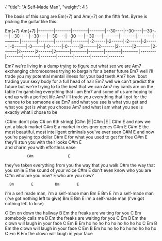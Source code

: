 {
  "title": "A Self-Made Man",
  "weight": 4
}

The basis of this song are Em(+7) and Am(+7) on the fifth fret.
Byrne is picking the guitar like this:

Em(+7)                               Am(+7)
|--------|--------|--------|--------|--30----|--30----|--30----|--30----
|--30----|--30----|--30----|--30----|--------|--------|--------|--------
|--------|--------|--------|--------|-2------|-2------|-2------|-2------
|-0------|-0------|-0------|-0------|2-------|2-------|2-------|2-------
|2-------|2-------|2-------|2-------|--------|--------|--------|--------
|--------|--------|--------|--------|--------|--------|--------|--------


Em7
we're living in a dump
trying to figure out what sex we are
Am7
exchanging chromosomes
trying to bargain for a better future
          Em7
well i'll trade you my potential mental illness
for your bad teeth
Am7
how 'bout trading your sexy body for a full head of hair
        Em7
well we can't predict the future
but we're trying to to the best that we can
Am7
my cards are on the table i'm gambling everything that i am
Em7
and some of us are hoping
to end up with a perfect life
Am7
i'll trade you everything that i got
for the chance to be someone else
Em7
and what you see is what you get
and what you get is what you choose
Am7
and what i am
what you see
is exactly what i chose to be


(C#m: don't play C# on 6th string)
|C#m   |E   |C#m   |E   |
C#m              E
and now we got a black market
   C#m               E
a market in designer genes
C#m                 E                C#m                   E
the most beautiful, most intelligent criminals you've ever seen
    C#M               E
and now you're paying top dollar
    C#m                      E
for what you used to get for free
        C#m                       E
they'll stun you with their looks
    C#m                       E  
and charm you with effortless ease

              C#m                E
they've taken everything from you
the way that you walk
C#m
the way that you smile
    E
the sound of your voice
           C#m  E
don't even know who you are
C#m
who are you now?
E
who are you now?

      Bm        E          Bm        E
i'm a self made man, i'm a self-made man
      Bm        E          Bm        E
i'm a self-made man (i've got nothing left to give)
      Bm        E          Bm        E
i'm a self-made man (i've got nothing left to lose)

C           Em
on down the hallway
    B          Em
the freaks are waiting for you
C         Em
somebody calls me
     B           Em
the freaks are waiting for you
    C          Em            B    Em
the clown will laugh in your face
C        Em       B    Em
ho ho ho ho ho ho ho ho ho
    C          Em            B    Em
the clown will laugh in your face
C        Em       B    Em
ho ho ho ho ho ho ho ho ho
    C          Em            B    Em
the clown will laugh in your face
